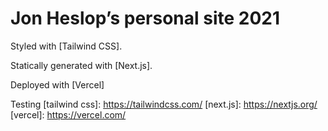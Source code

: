 # Jon Heslop’s personal site 2021

Styled with [Tailwind CSS].

Statically generated with [Next.js].

Deployed with [Vercel]

Testing
[tailwind css]: https://tailwindcss.com/
[next.js]: https://nextjs.org/
[vercel]: https://vercel.com/
